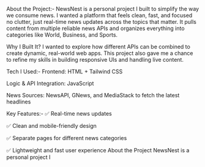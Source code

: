 About the Project:-
NewsNest is a personal project I built to simplify the way we consume news. I wanted a platform that feels clean, fast, and focused no clutter, just real-time news updates across the topics that matter. It pulls content from multiple reliable news APIs and organizes everything into categories like World, Business, and Sports.

Why I Built It?
I wanted to explore how different APIs can be combined to create dynamic, real-world web apps. This project also gave me a chance to refine my skills in building responsive UIs and handling live content.

Tech I Used:-
Frontend: HTML + Tailwind CSS

Logic & API Integration: JavaScript

News Sources: NewsAPI, GNews, and MediaStack to fetch the latest headlines

Key Features:-
✅ Real-time news updates

✅ Clean and mobile-friendly design

✅ Separate pages for different news categories

✅ Lightweight and fast user experience
About the Project NewsNest is a personal project I 

